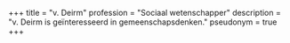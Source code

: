 +++
title       = "v. Deirm"
profession  = "Sociaal wetenschapper"
description = "v. Deirm is geïnteresseerd in gemeenschapsdenken."
pseudonym   = true
+++
